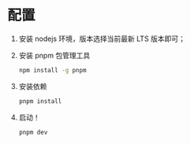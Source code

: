 # 配置

1. 安装 nodejs 环境，版本选择当前最新 LTS 版本即可；

2. 安装 pnpm 包管理工具

   ```bash
   npm install -g pnpm
   ```

3. 安装依赖

   ```bash
   pnpm install
   ```

4. 启动！

   ```bash
   pnpm dev
   ```
